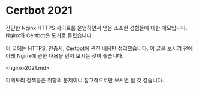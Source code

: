 # Certbot 2021

간단한 Nginx HTTPS 사이트를 운영하면서 얻은 소소한 경험들에 대한 메모입니다.
Nginx와 Certbot은 도커로 돌렸습니다.

이 글에는 HTTPS, 인증서, Certbot에 관한 내용만 정리했습니다.
이 글을 보시기 전에 아래 Nginx에 관한 내용을 먼저 보시는 것이 좋습니다.

<nginx-2021.md>

디렉토리 정책등은 취향의 문제이니 참고적으로만 보시면 될 것 같습니다.
